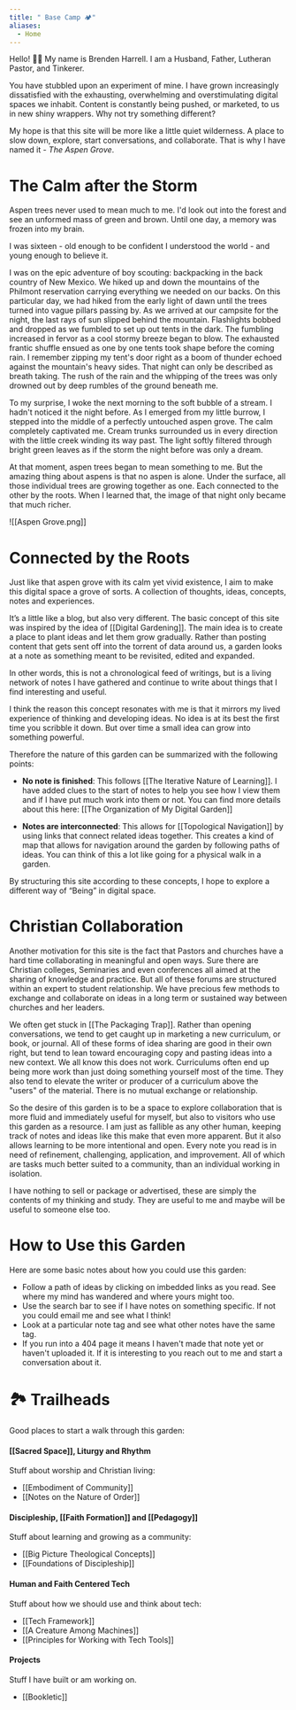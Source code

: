 ```yaml
---
title: " Base Camp 🏕️"
aliases:
  - Home
---
```


Hello! 👋🏻 
My name is Brenden Harrell. I am a Husband, Father, Lutheran Pastor, and Tinkerer.

You have stubbled upon an experiment of mine. I have grown increasingly dissatisfied with the exhausting, overwhelming and overstimulating digital spaces we inhabit. Content is constantly being pushed, or marketed, to us in new shiny wrappers. Why not try something different?

My hope is that this site will be more like a little quiet wilderness. A place to slow down, explore, start conversations, and collaborate. That is why I have named it - *The Aspen Grove*.

# The Calm after the Storm
Aspen trees never used to mean much to me. I'd look out into the forest and see an unformed mass of green and brown. Until one day, a memory was frozen into my brain. 

I was sixteen - old enough to be confident I understood the world - and young enough to believe it.  

I was on the epic adventure of boy scouting: backpacking in the back country of New Mexico. We hiked up and down the mountains of the Philmont reservation carrying everything we needed on our backs. On this particular day, we had hiked from the early light of dawn until the trees turned into vague pillars passing by. As we arrived at our campsite for the night, the last rays of sun slipped behind the mountain. Flashlights bobbed and dropped as we fumbled to set up out tents in the dark. The fumbling increased in fervor as a cool stormy breeze began to blow. The exhausted frantic shuffle ensued as one by one tents took shape before the coming rain. I remember zipping my tent's door right as a boom of thunder echoed against the mountain's heavy sides. That night can only be described as breath taking. The rush of the rain and the whipping of the trees was only drowned out by deep rumbles of the ground beneath me. 

To my surprise, I woke the next morning to the soft bubble of a stream. I hadn't noticed it the night before. As I emerged from my little burrow, I stepped into the middle of a perfectly untouched aspen grove. The calm completely captivated me. Cream trunks surrounded us in every direction with the little creek winding its way past. The light softly filtered through bright green leaves as if the storm the night before was only a dream. 

At that moment, aspen trees began to mean something to me. But the amazing thing about aspens is that no aspen is alone. Under the surface, all those individual trees are growing together as one. Each connected to the other by the roots. When I learned that, the image of that night only became that much richer.  

![[Aspen Grove.png]]

# Connected by the Roots
Just like that aspen grove with its calm yet vivid existence, I aim to make this digital space a grove of sorts. A collection of thoughts, ideas, concepts, notes and experiences. 

It’s a little like a blog, but also very different. The basic concept of this site was inspired by the idea of [[Digital Gardening]]. The main idea is to create a place to plant ideas and let them grow gradually. Rather than posting content that gets sent off into the torrent of data around us, a garden looks at a note as something meant to be revisited, edited and expanded.  

In other words, this is not a chronological feed of writings, but is a living network of notes I have gathered and continue to write about things that I find interesting and useful. 

I think the reason this concept resonates with me is that it mirrors my lived experience of thinking and developing ideas. No idea is at its best the first time you scribble it down. But over time a small idea can grow into something powerful.   

Therefore the nature of this garden can be summarized with the following points:

- **No note is finished**: This follows [[The Iterative Nature of Learning]]. I have added clues to the start of notes to help you see how I view them and if I have put much work into them or not. You can find more details about this here:  [[The Organization of My Digital Garden]]

- **Notes are interconnected**: This allows for [[Topological Navigation]] by using links that connect related ideas together. This creates a kind of map that allows for navigation around the garden by following paths of ideas. You can think of this a lot like going for a physical walk in a garden. 

By structuring this site according to these concepts, I hope to explore a different way of “Being” in digital space.

# Christian Collaboration
Another motivation for this site is the fact that Pastors and churches have a hard time collaborating in meaningful and open ways. Sure there are Christian colleges, Seminaries and even conferences all aimed at the sharing of knowledge and practice. But all of these forums are structured within an expert to student relationship. We have precious few methods to exchange and collaborate on ideas in a long term or sustained way between churches and her leaders. 

We often get stuck in [[The Packaging Trap]]. Rather than opening conversations, we tend to get caught up in marketing a new curriculum, or book, or journal. All of these forms of idea sharing are good in their own right, but tend to lean toward encouraging copy and pasting ideas into a new context. We all know this does not work. Curriculums often end up being more work than just doing something yourself most of the time. They also tend to elevate the writer or producer of a curriculum above the "users" of the material. There is no mutual exchange or relationship. 

So the desire of this garden is to be a space to explore collaboration that is more fluid and immediately useful for myself, but also to visitors who use this garden as a resource. I am just as fallible as any other human, keeping track of notes and ideas like this make that even more apparent. But it also allows learning to be more intentional and open.  Every note you read is in need of refinement, challenging, application, and improvement. All of which are tasks much better suited to a community, than an individual working in isolation.

I have nothing to sell or package or advertised, these are simply the contents of my thinking and study. They are useful to me and maybe will be useful to someone else too.

# How to Use this Garden
Here are some basic notes about how you could use this garden:
- Follow a path of ideas by clicking on imbedded links as you read. See where my mind has wandered and where yours might too. 
- Use the search bar to see if I have notes on something specific. If not you could email me and see what I think!
- Look at a particular note tag and see what other notes have the same tag.
- If you run into a 404 page it means I haven't made that note yet or haven't uploaded it. If it is interesting to you reach out to me and start a conversation about it.  

# 🏞 Trailheads

Good places to start a walk through this garden:
#### [[Sacred Space]], Liturgy and Rhythm
Stuff about worship and Christian living:
- [[Embodiment of Community]]
- [[Notes on the Nature of Order]]
#### Discipleship, [[Faith Formation]] and [[Pedagogy]]
Stuff about learning and growing as a community:
- [[Big Picture Theological Concepts]]
- [[Foundations of Discipleship]]
#### Human and Faith Centered Tech
Stuff about how we should use and think about tech:
- [[Tech Framework]]
- [[A Creature Among Machines]]
- [[Principles for Working with Tech Tools]]
#### Projects
Stuff I have built or am working on. 
- [[Bookletic]]